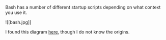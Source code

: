 Bash has a number of different startup scripts depending on what context you use it.

![[bash.jpg]]

I found this diagram [here](https://news.ycombinator.com/item?id=38414874), though I do not know the origins.